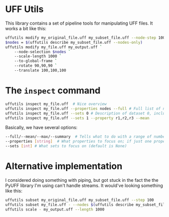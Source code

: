 # UFF Utils 

This library contains a set of pipeline tools for manipulating UFF files. It works a bit like this: 

```sh
uffutils modify my_original_file.uff my_subset_file.uff --node-step 100 --node-count 1000
$nodes = $(uffutils describe my_subset_file.uff --nodes-only)
uffutils modify my_file.uff my_output.uff `
    --node-selection $nodes `
    --scale-length 1000 `
    --to-global-frame `
    --rotate 90,90,90 `
    --translate 100,100,100
```

# The `inspect` command 

```sh 
uffutils inspect my_file.uff  # Nice overview 
uffutils inspect my_file.uff --properties nodes --full # Full list of nodes
uffutils inspect my_file.uff --sets 0 # Description of dataset 0, including available properties
uffutils inspect my_file.uff --sets 1 --property r1,r2,r3 --mean
```

Basically, we have several options: 

```sh 
--full/--mean/--max/--summary  # Tells what to do with a range of numbers (default is summary)
--properties [string]  # What properties to focus on; if just one property is selected, no labelling is applied (default is all)
--sets [int] # What sets to focus on (default is None)
```

# Alternative implementation

I considered doing something with piping, but got stuck in the fact the the PyUFF library I'm using can't handle streams. It would've looking something like this: 

```sh
uffutils subset my_original_file.uff my_subset_file.uff --step 100 
uffutils subset my_file.uff - --nodes $(uffutils describe my_subset_file.uff --nodes) | 
uffutils scale - my_output.uff --length 1000 
```
